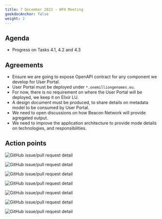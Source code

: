 ```yaml
---
title: 7 December 2023 - WP4 Meeting
geekdocAnchor: false
weight: 2
---
```

<!--
SPDX-FileCopyrightText: 2024 PNED G.I.E.

SPDX-License-Identifier: CC-BY-4.0
-->

## Agenda
* Progress on Tasks 4.1, 4.2 and 4.3

## Agreements
* Ensure we are going to expose OpenAPI contract for any component we develop for User Portal.
* User Portal must be deployed under `*.onemilliongenomes.eu`.
* For now, there is no requirement on where the User Portal will be deployed, we keep it on Elixir LU.
* A design document must be produced, to share details on metadata model to be consumed by User Portal.
* We need to open discussions on how Beacon Network will provide agregated output.
* We need to improve the application architecture to provide mode details on technologies, and responsibilities.

## Action points
![GitHub issue/pull request detail](https://img.shields.io/github/issues/detail/state/GenomicDataInfrastructure/gdi-userportal-docs/7?label=Document%20CKAN%20API)

![GitHub issue/pull request detail](https://img.shields.io/github/issues/detail/state/GenomicDataInfrastructure/gdi-userportal-ckan-docker/11?label=Use%201%2BMG%20domain)

![GitHub issue/pull request detail](https://img.shields.io/github/issues/detail/state/GenomicDataInfrastructure/gdi-userportal-ckan-docker/12?label=Define%20deployment%20environments%20for%20User%20Portal%20)

![GitHub issue/pull request detail](https://img.shields.io/github/issues/detail/state/GenomicDataInfrastructure/gdi-userportal-ckan-docker/13?label=Expose%20Synthetic%20data%20from%20Starter%20Kit)

![GitHub issue/pull request detail](https://img.shields.io/github/issues/detail/state/GenomicDataInfrastructure/gdi-userportal-docs/4?label=Add%20details%20to%20Application%20Architecture)

![GitHub issue/pull request detail](https://img.shields.io/github/issues/detail/state/GenomicDataInfrastructure/gdi-userportal-docs/3?label=Define%20a%20minimum%20metadata%20model%20design%20for%20GDI)

![GitHub issue/pull request detail](https://img.shields.io/github/issues/detail/state/GenomicDataInfrastructure/gdi-userportal-docs/8?label=Define%20a%20aggregated%20output%20from%20Beacon%20for%20GDI)
